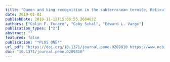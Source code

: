 ```yaml
---
title: "Queen and king recognition in the subterranean termite, Reticulitermes flavipes: evidence for royal recognition pheromones"
date: 2019-01-01
publishDate: 2019-11-12T15:06:55.268482Z
authors: ["Colin F. Funaro", "Coby Schal", "Edward L. Vargo"]
publication_types: ["2"]
abstract: ""
featured: false
publication: "*PLOS ONE*"
url_pdf: "https://doi.org/10.1371/journal.pone.0209810 https://www.ncbi.nlm.nih.gov/pmc/articles/PMC6542537/pdf/pone.0209810.pdf"
doi: "10.1371/journal.pone.0209810"
---
```


